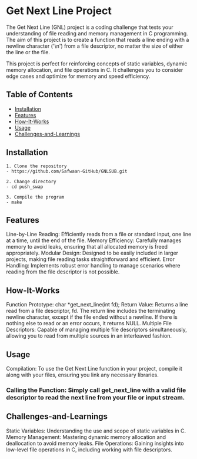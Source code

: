 # Get Next Line Project

The Get Next Line (GNL) project is a coding challenge that tests your understanding of file reading and memory management in C programming. The aim of this project is to create a function that reads a line ending with a newline character ('\n') from a file descriptor, no matter the size of either the line or the file.

This project is perfect for reinforcing concepts of static variables, dynamic memory allocation, and file operations in C. It challenges you to consider edge cases and optimize for memory and speed efficiency.

## Table of Contents
- [Installation](#installation)
- [Features](#features)
- [How-It-Works](#how-It-Works)
- [Usage](#usage)
- [Challenges-and-Learnings](#challenges-and-learnings)

## Installation

```
1. Clone the repository
- https://github.com/Safwaan-GitHub/GNLSUB.git

2. Change directory
- cd push_swap

3. Compile the program
- make
```

## Features

Line-by-Line Reading: Efficiently reads from a file or standard input, one line at a time, until the end of the file.
Memory Efficiency: Carefully manages memory to avoid leaks, ensuring that all allocated memory is freed appropriately.
Modular Design: Designed to be easily included in larger projects, making file reading tasks straightforward and efficient.
Error Handling: Implements robust error handling to manage scenarios where reading from the file descriptor is not possible.

## How-It-Works

Function Prototype: char *get_next_line(int fd);
Return Value: Returns a line read from a file descriptor, fd. The return line includes the terminating newline character, except if the file ended without a newline. If there is nothing else to read or an error occurs, it returns NULL.
Multiple File Descriptors: Capable of managing multiple file descriptors simultaneously, allowing you to read from multiple sources in an interleaved fashion.

## Usage

Compilation: To use the Get Next Line function in your project, compile it along with your files, ensuring you link any necessary libraries.

### Calling the Function: Simply call get_next_line with a valid file descriptor to read the next line from your file or input stream.

## Challenges-and-Learnings

Static Variables: Understanding the use and scope of static variables in C.
Memory Management: Mastering dynamic memory allocation and deallocation to avoid memory leaks.
File Operations: Gaining insights into low-level file operations in C, including working with file descriptors.
